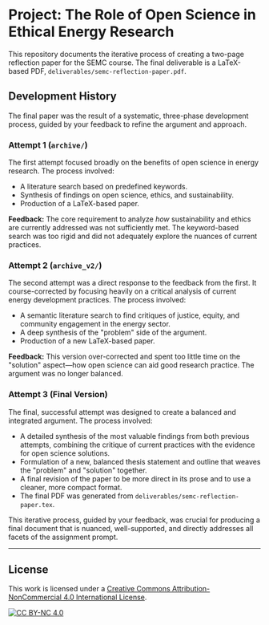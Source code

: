 # Project: The Role of Open Science in Ethical Energy Research

This repository documents the iterative process of creating a two-page reflection paper for the SEMC course. The final deliverable is a LaTeX-based PDF, `deliverables/semc-reflection-paper.pdf`.

## Development History

The final paper was the result of a systematic, three-phase development process, guided by your feedback to refine the argument and approach.

### Attempt 1 (`archive/`)

The first attempt focused broadly on the benefits of open science in energy research. The process involved:
- A literature search based on predefined keywords.
- Synthesis of findings on open science, ethics, and sustainability.
- Production of a LaTeX-based paper.

**Feedback:** The core requirement to analyze *how* sustainability and ethics are currently addressed was not sufficiently met. The keyword-based search was too rigid and did not adequately explore the nuances of current practices.

### Attempt 2 (`archive_v2/`)

The second attempt was a direct response to the feedback from the first. It course-corrected by focusing heavily on a critical analysis of current energy development practices. The process involved:
- A semantic literature search to find critiques of justice, equity, and community engagement in the energy sector.
- A deep synthesis of the "problem" side of the argument.
- Production of a new LaTeX-based paper.

**Feedback:** This version over-corrected and spent too little time on the "solution" aspect—how open science can aid good research practice. The argument was no longer balanced.

### Attempt 3 (Final Version)

The final, successful attempt was designed to create a balanced and integrated argument. The process involved:
- A detailed synthesis of the most valuable findings from both previous attempts, combining the critique of current practices with the evidence for open science solutions.
- Formulation of a new, balanced thesis statement and outline that weaves the "problem" and "solution" together.
- A final revision of the paper to be more direct in its prose and to use a cleaner, more compact format.
- The final PDF was generated from `deliverables/semc-reflection-paper.tex`.

This iterative process, guided by your feedback, was crucial for producing a final document that is nuanced, well-supported, and directly addresses all facets of the assignment prompt.

---

## License

This work is licensed under a [Creative Commons Attribution-NonCommercial 4.0 International License](http://creativecommons.org/licenses/by-nc/4.0/).

[![CC BY-NC 4.0](https://i.creativecommons.org/l/by-nc/4.0/88x31.png)](http://creativecommons.org/licenses/by-nc/4.0/) 